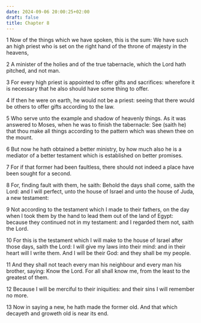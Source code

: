```yaml
---
date: 2024-09-06 20:00:25+02:00
draft: false
title: Chapter 8
---
```




1 Now of the things which we have spoken, this is the sum: We have such an high priest who is set on the right hand of the throne of majesty in the heavens,

2 A minister of the holies and of the true tabernacle, which the Lord hath pitched, and not man.

3 For every high priest is appointed to offer gifts and sacrifices: wherefore it is necessary that he also should have some thing to offer.

4 If then he were on earth, he would not be a priest: seeing that there would be others to offer gifts according to the law.

5 Who serve unto the example and shadow of heavenly things. As it was answered to Moses, when he was to finish the tabernacle: See (saith he) that thou make all things according to the pattern which was shewn thee on the mount.

6 But now he hath obtained a better ministry, by how much also he is a mediator of a better testament which is established on better promises.

7 For if that former had been faultless, there should not indeed a place have been sought for a second.

8 For, finding fault with them, he saith: Behold the days shall come, saith the Lord: and I will perfect, unto the house of Israel and unto the house of Juda, a new testament:

9 Not according to the testament which I made to their fathers, on the day when I took them by the hand to lead them out of the land of Egypt: because they continued not in my testament: and I regarded them not, saith the Lord.

10 For this is the testament which I will make to the house of Israel after those days, saith the Lord: I will give my laws into their mind: and in their heart will I write them. And I will be their God: and they shall be my people.

11 And they shall not teach every man his neighbour and every man his brother, saying: Know the Lord. For all shall know me, from the least to the greatest of them.

12 Because I will be merciful to their iniquities: and their sins I will remember no more.

13 Now in saying a new, he hath made the former old. And that which decayeth and groweth old is near its end.

